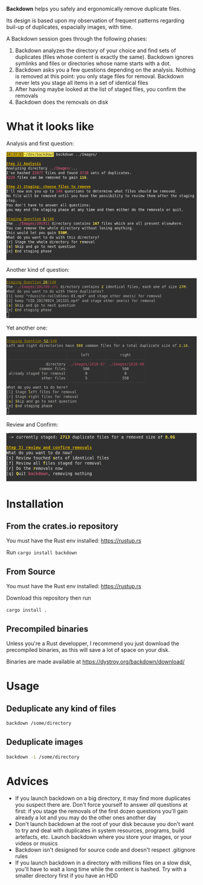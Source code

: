

**Backdown** helps you safely and ergonomically remove duplicate files.

Its design is based upon my observation of frequent patterns regarding buil-up of duplicates, espacially images, with time.

A Backdown session goes through the following phases:

1. Backdown analyzes the directory of your choice and find sets of duplicates (files whose content is exactly the same). Backdown ignores symlinks and files or directories whose name starts with a dot.
2. Backdown asks you a few questions depending on the analysis. Nothing is removed at this point: you only stage files for removal. Backdown never lets you stage all items in a set of identical files
3. After having maybe looked at the list of staged files, you confirm the removals
4. Backdown does the removals on disk

# What it looks like

Analysis and first question:

![screen 1](doc/screen-1.png)

Another kind of question:

![screen 2](doc/screen-2.png)

Yet another one:

![screen 3](doc/screen-3.png)

Review and Confirm:

![screen 4](doc/screen-4.png)

# Installation

## From the crates.io repository

You must have the Rust env installed: https://rustup.rs

Run `cargo install backdown`

## From Source

You must have the Rust env installed: https://rustup.rs

Download this repository then run

`cargo install .`

## Precompiled binaries

Unless you're a Rust developper, I recommend you just download the precompiled binaries, as this will save a lot of space on your disk.

Binaries are made available at https://dystroy.org/backdown/download/

# Usage

## Deduplicate any kind of files

```bash
backdown /some/directory
```

## Deduplicate images

```bash
backdown -i /some/directory
```

# Advices

* If you launch backdown on a big directory, it may find more duplicates you suspect there are. Don't force yourself to answer *all* questions at first: if you stage the removals of the first dozen questions you'll gain already a lot and you may do the other ones another day
* Don't launch backdown at the root of your disk because you don't want to try and deal with duplicates in system resources, programs, build artefacts, etc. Launch backdown where you store your images, or your videos or musics
* Backdown isn't designed for source code and doesn't respect .gitignore rules
* If you launch backdown in a directory with millions files on a slow disk, you'll have to wait a long time while the content is hashed. Try with a smaller directory first if you have an HDD
